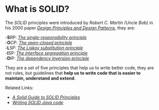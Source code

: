 # What is SOLID?
The *SOLID* principles were introduced by *Robert C. Martin (Uncle Bob)*  in his 2000 paper [*Design Principles and Design Patterns*](https://staff.cs.utu.fi/~jounsmed/doos_06/material/DesignPrinciplesAndPatterns.pdf), they are:

-**S**RP: [*The single-responsibility principle*](SRP.MD)  
-**O**CP: [*The open-closed principle*](OCP.md)  
-**L**SP: [*The Liskov substitution principle*](LSP.md)  
-**I**SP: [*The interface segregation principle*](ISP.md)  
-**D**IP: [*The dependency inversion principle*](DIP.md)  

They are a set of five principles that help us to write better code, they are not rules, but guidelines that **help us to write code that is easier to maintain, understand and extend**.

Related Links:
- [*A Solid Guide to SOLID Principles*](https://www.baeldung.com/solid-principles)
- [*Writing SOLID Java code*](https://blogs.oracle.com/javamagazine/post/curly-braces-java-solid-design)